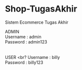 # Shop-TugasAkhir
Sistem Ecommerce Tugas Akhir

ADMIN <br>
Username : admin <br>
Password : admin123
<br>
<br>
<br>
USER <br?
Username : billy <br>
Password : billy123
